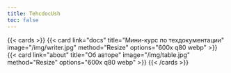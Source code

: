 ```yaml
---
title: TehcdocUsh
toc: false
---
```



{{< cards >}}
  {{< card link="docs" title="Мини-курс по техдокументации" image="/img/writer.jpg" method="Resize" options="600x q80 webp" >}}
  {{< card link="about" title="Об авторе" image="/img/table.jpg" method="Resize" options="600x q80 webp" >}}
{{< /cards >}}